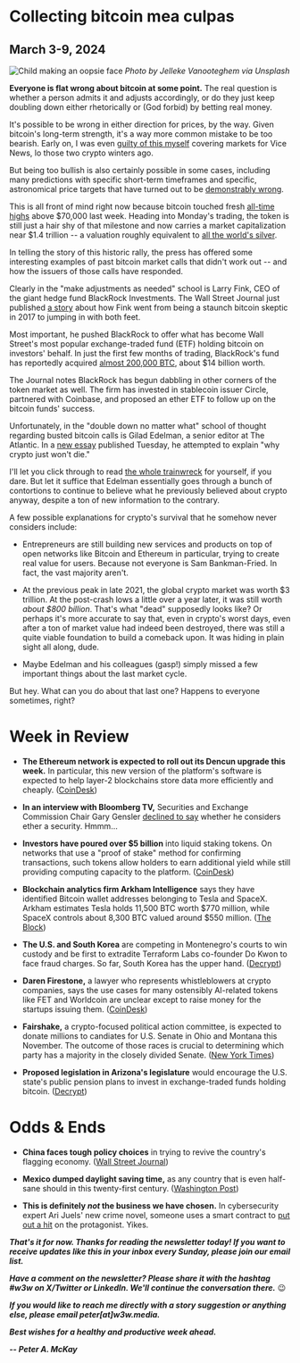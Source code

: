 # Collecting bitcoin mea culpas
## March 3-9, 2024

![Child making an oopsie face](https://images.unsplash.com/photo-1533374206871-33b8f07c216c)
*Photo by Jelleke Vanooteghem via Unsplash*

**Everyone is flat wrong about bitcoin at some point.** The real question is whether a person admits it and adjusts accordingly, or do they just keep doubling down either rhetorically or (God forbid) by betting real money.

It's possible to be wrong in either direction for prices, by the way. Given bitcoin's long-term strength, it's a way more common mistake to be too bearish. Early on, I was even [guilty of this myself](https://www.forbes.com/sites/brandonkochkodin/2023/05/02/balaji-srinivasan-concedes-bet-that-bitcoin-will-reach-1-million-in-90-days/) covering markets for Vice News, lo those two crypto winters ago.

But being too bullish is also certainly possible in some cases, including many predictions with specific short-term timeframes and specific, astronomical price targets that have turned out to be [demonstrably wrong](https://www.forbes.com/sites/brandonkochkodin/2023/05/02/balaji-srinivasan-concedes-bet-that-bitcoin-will-reach-1-million-in-90-days/).

This is all front of mind right now because bitcoin touched fresh [all-time highs](https://www.reuters.com/markets/currencies/bitcoin-rises-record-high-over-70000-2024-03-08/) above $70,000 last week. Heading into Monday's trading, the token is still just a hair shy of that milestone and now carries a market capitalization near $1.4 trillion -- a valuation roughly equivalent to [all the world's silver](https://asia.nikkei.com/Spotlight/Cryptocurrencies/Bitcoin-market-cap-approaches-silver-with-latest-rally).

In telling the story of this historic rally, the press has offered some interesting examples of past bitcoin market calls that didn't work out -- and how the issuers of those calls have responded.

Clearly in the "make adjustments as needed" school is Larry Fink, CEO of the giant hedge fund BlackRock Investments. The Wall Street Journal just published [a story](https://www.wsj.com/finance/investing/how-bitcoin-made-a-believer-out-of-blackrock-abebb140?st=971uegs09wu0qk8&reflink=desktopwebshare_permalink) about how Fink went from being a staunch bitcoin skeptic in 2017 to jumping in with both feet.

Most important, he pushed BlackRock to offer what has become Wall Street's most popular exchange-traded fund (ETF) holding bitcoin on investors' behalf. In just the first few months of trading, BlackRock's fund has reportedly acquired [almost 200,000 BTC](https://finance.yahoo.com/news/blackrocks-bitcoin-etf-nears-200k-125311082.html), about $14 billion worth.

The Journal notes BlackRock has begun dabbling in other corners of the token market as  well. The firm has invested in stablecoin issuer Circle, partnered with Coinbase, and proposed an ether ETF to follow up on the bitcoin funds' success.

Unfortunately, in the "double down no matter what" school of thought regarding busted bitcoin calls is Gilad Edelman, a senior editor at The Atlantic. In a [new essay](https://www.theatlantic.com/ideas/archive/2024/03/crypto-bitcoin-market-strength/677643/) published Tuesday, he attempted to explain "why crypto just won't die."

I'll let you click through to read [the whole trainwreck](https://www.theatlantic.com/ideas/archive/2024/03/crypto-bitcoin-market-strength/677643/) for yourself, if you dare. But let it suffice that Edelman essentially goes through a bunch of contortions to continue to believe what he previously believed about crypto anyway, despite a ton of new information to the contrary.

A few possible explanations for crypto's survival that he somehow never considers include:

- Entrepreneurs are still building new services and products on top of open networks like Bitcoin and Ethereum in particular, trying to create real value for users. Because not everyone is Sam Bankman-Fried. In fact, the vast majority aren't.

- At the previous peak in late 2021, the global crypto market was worth $3 trillion. At the post-crash lows a little over a year later, it was still worth *about $800 billion*. That's what "dead" supposedly looks like? Or perhaps it's more accurate to say that, even in crypto's worst days, even after a ton of market value had indeed been destroyed, there was still a quite viable foundation to build a comeback upon. It was hiding in plain sight all along, dude.

- Maybe Edelman and his colleagues (gasp!) simply missed a few important things about the last market cycle.

But hey. What can you do about that last one? Happens to everyone sometimes, right?

# Week in Review

- **The Ethereum network is expected to roll out its Dencun upgrade this week.** In particular, this new version of the platform's software is expected to help layer-2 blockchains store data more efficiently and cheaply. ([CoinDesk](https://www.coindesk.com/tech/2024/03/07/ethereums-dencun-upgrade-could-mean-near-zero-fees-for-layer-2-blockchains-fidelity-digital-assets/))

- **In an interview with Bloomberg TV,** Securities and Exchange Commission Chair Gary Gensler [declined to say](https://www.youtube.com/watch?v=lcHBwFKzVHY) whether he considers ether a security. Hmmm...

- **Investors have poured over $5 billion** into liquid staking tokens. On networks that use a "proof of stake" method for confirming transactions, such tokens allow holders to earn additional yield while still providing computing capacity to the platform. ([CoinDesk](https://www.coindesk.com/tech/2024/03/06/liquid-restaking-tokens-what-are-they-and-why-do-they-matter/))

- **Blockchain analytics firm Arkham Intelligence** says they have identified Bitcoin wallet addresses belonging to Tesla and SpaceX. Arkham estimates Tesla holds 11,500 BTC worth $770 million, while SpaceX controls about 8,300 BTC valued around $550 million. ([The Block](https://www.theblock.co/post/281128/arkham-claims-to-identify-tesla-spacex-bitcoin-addresses))

- **The U.S. and South Korea** are competing in Montenegro's courts to win custody and be first to extradite Terraform Labs co-founder Do Kwon to face fraud charges. So far, South Korea has the upper hand. ([Decrypt](https://decrypt.co/220761/us-challenge-extradition-terra-do-kwon-south-korea))

- **Daren Firestone,** a lawyer who represents whistleblowers at crypto companies, says the use cases for many ostensibly AI-related tokens like FET and Worldcoin are unclear except to raise money for the startups issuing them. ([CoinDesk](https://www.coindesk.com/consensus-magazine/2024/03/04/aicrypto-trouble/))

- **Fairshake,** a crypto-focused political action committee, is expected to donate millions to candiates for U.S. Senate in Ohio and Montana this November. The outcome of those races is crucial to determining which party has a majority in the closely divided Senate. ([New York Times](https://www.nytimes.com/2024/03/08/us/politics/crypto-super-pac-senate-oh-mt.html))

- **Proposed legislation in Arizona's legislature** would encourage the U.S. state's public pension plans to invest in exchange-traded funds holding bitcoin. ([Decrypt](https://decrypt.co/220493/bitcoin-etf-state-retirement-system-pension-government-workers))

# Odds & Ends

- **China faces tough policy choices** in trying to revive the country's flagging economy. ([Wall Street Journal](https://www.wsj.com/world/china/chinas-boom-is-overbeijing-is-making-it-worse-b82f8ec1?st=g2refpjh4vr5ok0&reflink=desktopwebshare_permalink))

- **Mexico dumped daylight saving time,** as any country that is even half-sane should in this twenty-first century. ([Washington Post](https://www.washingtonpost.com/health/2024/03/08/daylight-saving-time-debate-mexico-end/))

- **This is definitely *not* the business we have chosen.** In cybersecurity expert Ari Juels' new crime novel, someone uses a smart contract to [put out a hit](https://www.coindesk.com/consensus-magazine/2024/03/01/whats-at-the-intersection-of-crypto-and-ai-perhaps-murder/) on the protagonist. Yikes.

_**That's it for now. Thanks for reading the newsletter today! If you want to receive updates like this in your inbox every Sunday, please join our email list.**_

_**Have a comment on the newsletter? Please share it with the hashtag #w3w on X/Twitter or LinkedIn. We'll continue the conversation there.**_ 😉

_**If you would like to reach me directly with a story suggestion or anything else, please email peter[at]w3w.media.**_

<!--Move this content to standing editorial policy page on the website.     _**Note: #Web3Weekly content is intended for journalistic purposes only, not as investment advice. Always [DYOR](https://www.urbandictionary.com/define.php?term=DYOR) and consult appropriate financial professionals before making investment decisions.**_ -->

_**Best wishes for a healthy and productive week ahead.**_  

_**-- Peter A. McKay**_  
